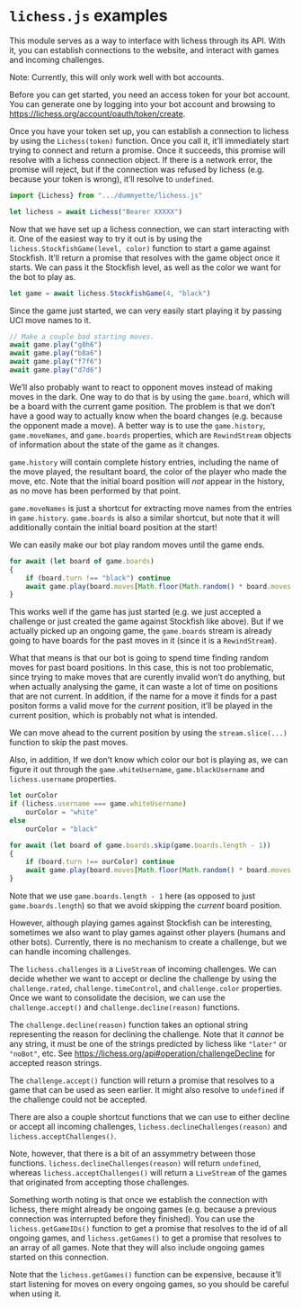 `lichess.js` examples
===

This module serves as a way to interface with lichess through its API. With it, you can establish connections to the website, and interact with games and incoming challenges.

Note: Currently, this will only work well with bot accounts.

Before you can get started, you need an access token for your bot account. You can generate one by logging into your bot account and browsing to <https://lichess.org/account/oauth/token/create>.

Once you have your token set up, you can establish a connection to lichess by using the `Lichess(token)` function. Once you call it, it’ll immediately start trying to connect and return a promise. Once it succeeds, this promise will resolve with a lichess connection object. If there is a network error, the promise will reject, but if the connection was refused by lichess (e.g. because your token is wrong), it’ll resolve to `undefined`.

~~~ JavaScript
import {Lichess} from ".../dummyette/lichess.js"

let lichess = await Lichess("Bearer XXXXX")
~~~

Now that we have set up a lichess connection, we can start interacting with it. One of the easiest way to try it out is by using the `lichess.StockfishGame(level, color)` function to start a game against Stockfish. It’ll return a promise that resolves with the game object once it starts. We can pass it the Stockfish level, as well as the color we want for the bot to play as.

~~~ JavaScript
let game = await lichess.StockfishGame(4, "black")
~~~

Since the game just started, we can very easily start playing it by passing UCI move names to it.

~~~ JavaScript
// Make a couple bad starting moves.
await game.play("g8h6")
await game.play("b8a6")
await game.play("f7f6")
await game.play("d7d6")
~~~

We’ll also probably want to react to opponent moves instead of making moves in the dark. One way to do that is by using the `game.board`, which will be a board with the current game position. The problem is that we don’t have a good way to actually know when the board changes (e.g. because the opponent made a move). A better way is to use the `game.history`, `game.moveNames`, and `game.boards` properties, which are `RewindStream` objects of information about the state of the game as it changes.

`game.history` will contain complete history entries, including the name of the move played, the resultant board, the color of the player who made the move, etc. Note that the initial board position will *not* appear in the history, as no move has been performed by that point.

`game.moveNames` is just a shortcut for extracting move names from the entries in `game.history`. `game.boards` is also a similar shortcut, but note that it will additionally contain the initial board position at the start!

We can easily make our bot play random moves until the game ends.

~~~ JavaScript
for await (let board of game.boards)
{
	if (board.turn !== "black") continue
	await game.play(board.moves[Math.floor(Math.random() * board.moves.length)].name)
}
~~~

This works well if the game has just started (e.g. we just accepted a challenge or just created the game against Stockfish like above). But if we actually picked up an ongoing game, the `game.boards` stream is already going to have boards for the past moves in it (since it is a `RewindStream`).

What that means is that our bot is going to spend time finding random moves for past board positions. In this case, this is not too problematic, since trying to make moves that are curently invalid won’t do anything, but when actually analysing the game, it can waste a lot of time on positions that are not current. In addition, if the name for a move it finds for a past positon forms a valid move for the *current* position, it’ll be played in the current position, which is probably not what is intended.

We can move ahead to the current position by using the `stream.slice(...)` function to skip the past moves.

Also, in addition, If we don’t know which color our bot is playing as, we can figure it out through the `game.whiteUsername`, `game.blackUsername` and `lichess.username` properties.

~~~ JavaScript
let ourColor
if (lichess.username === game.whiteUsername)
	ourColor = "white"
else
	ourColor = "black"

for await (let board of game.boards.skip(game.boards.length - 1))
{
	if (board.turn !== ourColor) continue
	await game.play(board.moves[Math.floor(Math.random() * board.moves.length)].name)
}
~~~

Note that we use `game.boards.length - 1` here (as opposed to just `game.boards.length`) so that we avoid skipping the *current* board position.

However, although playing games against Stockfish can be interesting, sometimes we also want to play games against other players (humans and other bots). Currently, there is no mechanism to create a challenge, but we can handle incoming challenges.

The `lichess.challenges` is a `LiveStream` of incoming challenges. We can decide whether we want to accept or decline the challenge by using the `challenge.rated`, `challenge.timeControl`, and `challenge.color` properties. Once we want to consolidate the decision, we can use the `challenge.accept()` and `challenge.decline(reason)` functions.

The `challenge.decline(reason)` function takes an optional string representing the reason for declining the challenge. Note that it *cannot* be any string, it must be one of the strings predicted by lichess like `"later"` or `"noBot"`, etc. See <https://lichess.org/api#operation/challengeDecline> for accepted reason strings.

The `challenge.accept()` function will return a promise that resolves to a game that can be used as seen earlier. It might also resolve to `undefined` if the challenge could not be accepted.

There are also a couple shortcut functions that we can use to either decline or accept all incoming challenges, `lichess.declineChallenges(reason)` and `lichess.acceptChallenges()`.

Note, however, that there is a bit of an assymmetry between those functions. `lichess.declineChallenges(reason)` will return `undefined`, whereas `lichess.acceptChallenges()` will return a `LiveStream` of the games that originated from accepting those challenges.

Something worth noting is that once we establish the connection with lichess, there might already be ongoing games (e.g. because a previous connection was interrupted before they finished). You can use the `lichess.getGameIDs()` function to get a promise that resolves to the id of all ongoing games, and `lichess.getGames()` to get a promise that resolves to an array of all games. Note that they will also include ongoing games started on this connection.

Note that the `lichess.getGames()` function can be expensive, because it’ll start listening for moves on every ongoing games, so you should be careful when using it.
